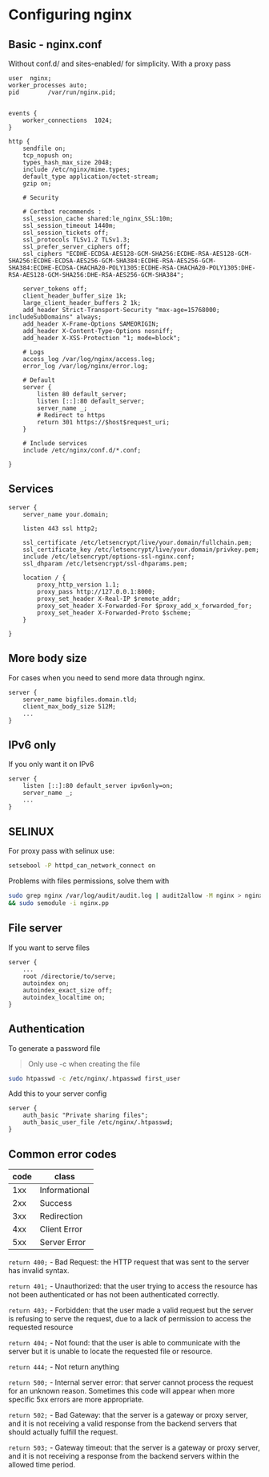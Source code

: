 # Configuring nginx

## Basic - nginx.conf

Without conf.d/ and sites-enabled/ for simplicity. With a proxy pass

```nginx
user  nginx;
worker_processes auto;
pid        /var/run/nginx.pid;


events {
    worker_connections  1024;
}

http {
    sendfile on;
    tcp_nopush on;
    types_hash_max_size 2048;
    include /etc/nginx/mime.types;
    default_type application/octet-stream;
    gzip on;

    # Security

    # Certbot recommends : 
    ssl_session_cache shared:le_nginx_SSL:10m;
    ssl_session_timeout 1440m;
    ssl_session_tickets off;
    ssl_protocols TLSv1.2 TLSv1.3;
    ssl_prefer_server_ciphers off;
    ssl_ciphers "ECDHE-ECDSA-AES128-GCM-SHA256:ECDHE-RSA-AES128-GCM-SHA256:ECDHE-ECDSA-AES256-GCM-SHA384:ECDHE-RSA-AES256-GCM-SHA384:ECDHE-ECDSA-CHACHA20-POLY1305:ECDHE-RSA-CHACHA20-POLY1305:DHE-RSA-AES128-GCM-SHA256:DHE-RSA-AES256-GCM-SHA384";

    server_tokens off;
    client_header_buffer_size 1k;
    large_client_header_buffers 2 1k;
    add_header Strict-Transport-Security "max-age=15768000; includeSubDomains" always;
    add_header X-Frame-Options SAMEORIGIN;
    add_header X-Content-Type-Options nosniff;
    add_header X-XSS-Protection "1; mode=block";

    # Logs
    access_log /var/log/nginx/access.log;
    error_log /var/log/nginx/error.log;

    # Default
    server {
        listen 80 default_server;
        listen [::]:80 default_server;
        server_name _;
        # Redirect to https
        return 301 https://$host$request_uri;
    }

    # Include services
    include /etc/nginx/conf.d/*.conf;

}
```

## Services

```nginx
server {
    server_name your.domain;
    
    listen 443 ssl http2;

    ssl_certificate /etc/letsencrypt/live/your.domain/fullchain.pem;
    ssl_certificate_key /etc/letsencrypt/live/your.domain/privkey.pem;
    include /etc/letsencrypt/options-ssl-nginx.conf;
    ssl_dhparam /etc/letsencrypt/ssl-dhparams.pem;

    location / {
        proxy_http_version 1.1;
        proxy_pass http://127.0.0.1:8000;
        proxy_set_header X-Real-IP $remote_addr;
        proxy_set_header X-Forwarded-For $proxy_add_x_forwarded_for;
        proxy_set_header X-Forwarded-Proto $scheme;
    }

}
```

## More body size

For cases when you need to send more data through nginx.

```nginx
server {
    server_name bigfiles.domain.tld;
    client_max_body_size 512M;
    ...
}
```

## IPv6 only

If you only want it on IPv6

```nginx
server {
    listen [::]:80 default_server ipv6only=on;
    server_name _;
    ...
}
```

## SELINUX

For proxy pass with selinux use:

```bash
setsebool -P httpd_can_network_connect on 
```

Problems with files permissions, solve them with

```bash
sudo grep nginx /var/log/audit/audit.log | audit2allow -M nginx > nginx.te \ 
&& sudo semodule -i nginx.pp
```

## File server

If you want to serve files

```nginx
server {
    ...
    root /directorie/to/serve;
    autoindex on;
    autoindex_exact_size off;
    autoindex_localtime on;
}
```

## Authentication

To generate a password file

> Only use -c when creating the file

```bash
sudo htpasswd -c /etc/nginx/.htpasswd first_user
```

Add this to your server config

```nginx
server {
    auth_basic "Private sharing files";
    auth_basic_user_file /etc/nginx/.htpasswd; 
}
```

## Common error codes

code | class
--- | ---
1xx | Informational
2xx | Success
3xx | Redirection
4xx | Client Error
5xx | Server Error

`return 400;` - Bad Request: the HTTP request that was sent to the
 server has invalid syntax.

`return 401;` - Unauthorized: that the user trying to access
 the resource has not been authenticated or has not been
 authenticated correctly.

`return 403;` - Forbidden: that the user made a valid request but
 the server is refusing to serve the request, due to a lack of
 permission to access the requested resource

`return 404;` - Not found: that the user is able to communicate
 with the server but it is unable to locate the requested file
 or resource.

`return 444;` - Not return anything

`return 500;` - Internal server error: that server cannot process
 the request for an unknown reason. Sometimes this code will
 appear when more specific 5xx errors are more appropriate.

`return 502;` - Bad Gateway: that the server is a gateway or proxy
 server, and it is not receiving a valid response from the backend
 servers that should actually fulfill the request.

`return 503;` - Gateway timeout: that the server is a gateway or
 proxy server, and it is not receiving a response from the backend
 servers within the allowed time period.
